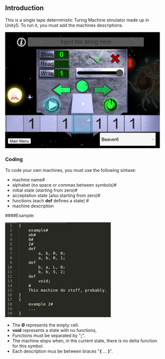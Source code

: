 ## Introduction

This is a single tape deterministic Turing Machine simulator made up in Unity5. To run it, you must add the machines descriptions.

![Turing Machine](https://github.com/Skalnark/Turing/blob/master/images/machine.png)

### Coding

To code your own machines, you must use the following sintaxe:
- machine name#
- alphabet (no space or commas between symbols)#
- initial state (starting from zero)#
- acceptation state (also starting from zero)#
- functions (each **def** defines a state) #
- machine description 

####Example:

![machine description](https://github.com/Skalnark/Turing/blob/master/images/code.png)

 - The **Ø** represents the empty cell.
- **void** represents a state with no functions,
- Functions must be separated by "**;**".
- The machine stops when, in the current state, there is no delta function for this symbol. 
- Each description mus be between braces "**{** ... **}**".
